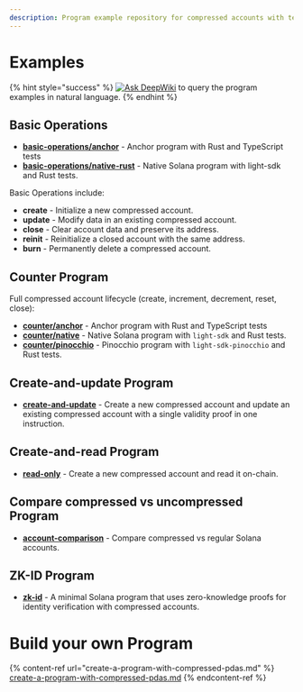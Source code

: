 ```yaml
---
description: Program example repository for compressed accounts with tests.
---
```


# Examples

{% hint style="success" %}
[![Ask DeepWiki](https://deepwiki.com/badge.svg)](https://deepwiki.com/Lightprotocol/program-examples) to query the program examples in natural language.
{% endhint %}

## Basic Operations

- **[basic-operations/anchor](./basic-operations/anchor/)** - Anchor program with Rust and TypeScript tests
- **[basic-operations/native-rust](./basic-operations/native-rust/)** - Native Solana program with light-sdk and Rust tests.

Basic Operations include:
- **create** - Initialize a new compressed account.
- **update** - Modify data in an existing compressed account.
- **close** - Clear account data and preserve its address.
- **reinit** - Reinitialize a closed account with the same address.
- **burn** - Permanently delete a compressed account.

## Counter Program

Full compressed account lifecycle (create, increment, decrement, reset, close):

* [**counter/anchor**](https://github.com/Lightprotocol/program-examples/tree/main/counter/anchor) - Anchor program with Rust and TypeScript tests
* [**counter/native**](https://github.com/Lightprotocol/program-examples/tree/main/counter/native) - Native Solana program with `light-sdk` and Rust tests.
* [**counter/pinocchio**](https://github.com/Lightprotocol/program-examples/tree/main/counter/pinocchio) - Pinocchio program with `light-sdk-pinocchio` and Rust tests.

## Create-and-update Program

* [**create-and-update**](https://github.com/Lightprotocol/program-examples/tree/main/create-and-update) - Create a new compressed account and update an existing compressed account with a single validity proof in one instruction.

## Create-and-read Program

* [**read-only**](https://github.com/Lightprotocol/program-examples/tree/main/read-only) - Create a new compressed account and read it on-chain.

## Compare compressed vs uncompressed Program

* [**account-comparison**](https://github.com/Lightprotocol/program-examples/tree/main/account-comparison) - Compare compressed vs regular Solana accounts.

## ZK-ID Program

* [**zk-id**](https://github.com/Lightprotocol/program-examples/tree/main/zk-id) - A minimal Solana program that uses zero-knowledge proofs for identity verification with compressed accounts.

# Build your own Program

{% content-ref url="create-a-program-with-compressed-pdas.md" %}
[create-a-program-with-compressed-pdas.md](create-a-program-with-compressed-pdas.md)
{% endcontent-ref %}
